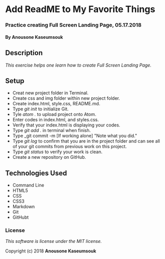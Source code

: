 # Add ReadME to My Favorite Things

### Practice creating Full Screen Landing Page, 05.17.2018

#### By Anousone Kaseumsouk

## Description

_This exercise helps one learn how to create Full Screen Landing Page._

## Setup

* Creat new project folder in Terminal.
* Create css and img folder within new project folder.
* Create index.html, style.css, README.md.
* Type _git init_ to initialize Git.
* Tyle _atom ._ to upload project onto Atom.
* Enter codes in index.html, and styles.css.
* Verify that your index.html is displaying your codes.
* Type _git add ._ in terminal when finish.
* Type _git commit -m [If working alone] "Note what you did."
* Type _git log_ to confirm that you are in the project folder and can see all of your git commits from previous work on this project.
* Type _git status_ to verify your work is clean.
* Create a new repository on GitHub.

## Technologies Used

* Command Line
* HTML5
* CSS
* CSS3
* Markdown
* Git
* GitHubt

### License

*This software is license under the MIT license.*

Copyright (c) 2018 **Anousone Kaseumsouk**
